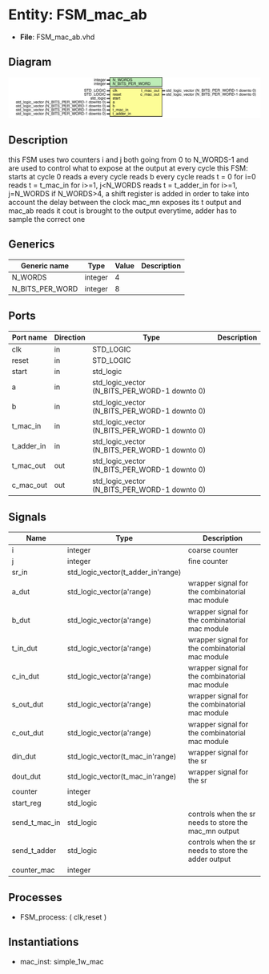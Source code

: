# Entity: FSM_mac_ab 

- **File**: FSM_mac_ab.vhd
## Diagram

![Diagram](FSM_mac_ab.svg "Diagram")
## Description

this FSM uses two counters i and j both going from 0 to N_WORDS-1 and are used to control what to expose at the output at every cycle
this FSM:
starts at cycle 0
reads a every cycle
reads b every cycle
reads t = 0 for i=0
reads t = t_mac_in for i>=1, j<N_WORDS
reads t = t_adder_in for i>=1, j=N_WORDS
if N_WORDS>4, a shift register is added in order to take into account the delay between the clock mac_mn exposes its t output and mac_ab reads it
cout is brought to the output everytime, adder has to sample the correct one
## Generics

| Generic name    | Type    | Value | Description |
| --------------- | ------- | ----- | ----------- |
| N_WORDS         | integer | 4     |             |
| N_BITS_PER_WORD | integer | 8     |             |
## Ports

| Port name  | Direction | Type                                           | Description |
| ---------- | --------- | ---------------------------------------------- | ----------- |
| clk        | in        | STD_LOGIC                                      |             |
| reset      | in        | STD_LOGIC                                      |             |
| start      | in        | std_logic                                      |             |
| a          | in        | std_logic_vector (N_BITS_PER_WORD-1  downto 0) |             |
| b          | in        | std_logic_vector (N_BITS_PER_WORD-1  downto 0) |             |
| t_mac_in   | in        | std_logic_vector (N_BITS_PER_WORD-1  downto 0) |             |
| t_adder_in | in        | std_logic_vector (N_BITS_PER_WORD-1  downto 0) |             |
| t_mac_out  | out       | std_logic_vector (N_BITS_PER_WORD-1  downto 0) |             |
| c_mac_out  | out       | std_logic_vector (N_BITS_PER_WORD-1  downto 0) |             |
## Signals

| Name          | Type                               | Description                                           |
| ------------- | ---------------------------------- | ----------------------------------------------------- |
| i             | integer                            | coarse counter                                        |
| j             | integer                            | fine counter                                          |
| sr_in         | std_logic_vector(t_adder_in'range) |                                                       |
| a_dut         | std_logic_vector(a'range)          | wrapper signal for the combinatorial mac module       |
| b_dut         | std_logic_vector(a'range)          | wrapper signal for the combinatorial mac module       |
| t_in_dut      | std_logic_vector(a'range)          | wrapper signal for the combinatorial mac module       |
| c_in_dut      | std_logic_vector(a'range)          | wrapper signal for the combinatorial mac module       |
| s_out_dut     | std_logic_vector(a'range)          | wrapper signal for the combinatorial mac module       |
| c_out_dut     | std_logic_vector(a'range)          | wrapper signal for the combinatorial mac module       |
| din_dut       | std_logic_vector(t_mac_in'range)   | wrapper signal for the sr                             |
| dout_dut      | std_logic_vector(t_mac_in'range)   | wrapper signal for the sr                             |
| counter       | integer                            |                                                       |
| start_reg     | std_logic                          |                                                       |
| send_t_mac_in | std_logic                          | controls when the sr needs to store the mac_mn output |
| send_t_adder  | std_logic                          | controls when the sr needs to store the adder output  |
| counter_mac   | integer                            |                                                       |
## Processes
- FSM_process: ( clk,reset )
## Instantiations

- mac_inst: simple_1w_mac
